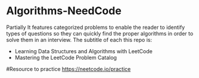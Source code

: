 # Algorithms-NeedCode

Partially It features categorized problems to enable the reader to identify types of questions so they can quickly find the proper algorithms in order to solve them in an interview. The subtitle of each this repo is:
- Learning Data Structures and Algorithms with LeetCode 
- Mastering the LeetCode Problem Catalog

#Resource to practice https://neetcode.io/practice
